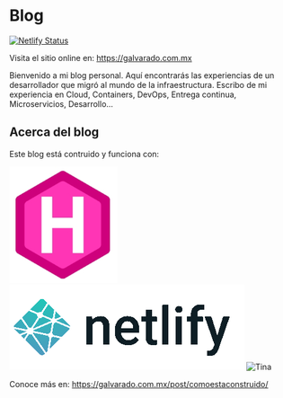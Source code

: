 # Blog

[![Netlify Status](https://api.netlify.com/api/v1/badges/992f8190-ae5c-4763-ac12-6938ae5ea8f4/deploy-status)](https://app.netlify.com/sites/galvarado/deploys)

Visita el sitio online en: https://galvarado.com.mx

Bienvenido a mi blog personal. Aquí encontrarás las experiencias de un desarrollador que migró al mundo de la infraestructura. Escribo de mi experiencia en Cloud, Containers, DevOps, Entrega continua, Microservicios, Desarrollo...

## Acerca del blog

Este blog está contruido y funciona con:

![Hugo](static/images/hugo.jpg "Hugo")
![Netlify](static/images/netlify.png "Netlify")
![Tina](static/images/hugo.tina.png "Tina")

Conoce más en: https://galvarado.com.mx/post/comoestaconstruido/
